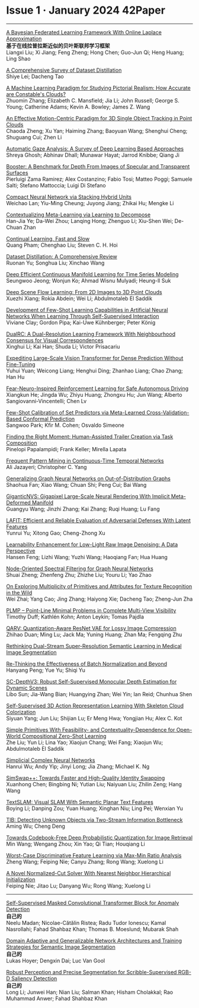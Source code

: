 # Issue 1 · January 2024 42Paper

----

[A Bayesian Federated Learning Framework With Online Laplace Approximation](https://ieeexplore.ieee.org/document/10274722/)  
**基于在线拉普拉斯近似的贝叶斯联邦学习框架**  
Liangxi Liu; Xi Jiang; Feng Zheng; Hong Chen; Guo-Jun Qi; Heng Huang; Ling Shao  

[A Comprehensive Survey of Dataset Distillation](https://ieeexplore.ieee.org/document/10273632/)  
Shiye Lei; Dacheng Tao  

[A Machine Learning Paradigm for Studying Pictorial Realism: How Accurate are Constable's Clouds?](https://ieeexplore.ieee.org/document/10286060/)  
Zhuomin Zhang; Elizabeth C. Mansfield; Jia Li; John Russell; George S. Young; Catherine Adams; Kevin A.  Bowley; James Z. Wang  

[An Effective Motion-Centric Paradigm for 3D Single Object Tracking in Point Clouds](https://ieeexplore.ieee.org/document/10285389/)  
Chaoda Zheng; Xu Yan; Haiming Zhang; Baoyuan Wang; Shenghui Cheng; Shuguang Cui; Zhen Li  

[Automatic Gaze Analysis: A Survey of Deep Learning Based Approaches](https://ieeexplore.ieee.org/document/10319064/)  
Shreya Ghosh; Abhinav Dhall; Munawar Hayat; Jarrod Knibbe; Qiang Ji  

[Booster: A Benchmark for Depth From Images of Specular and Transparent Surfaces](https://ieeexplore.ieee.org/document/10278453/)  
Pierluigi Zama Ramirez; Alex Costanzino; Fabio Tosi; Matteo Poggi; Samuele Salti; Stefano Mattoccia; Luigi Di Stefano  

[Compact Neural Network via Stacking Hybrid Units](https://ieeexplore.ieee.org/document/10275036/)  
Weichao Lan; Yiu-Ming Cheung; Juyong Jiang; Zhikai Hu; Mengke Li  

[Contextualizing Meta-Learning via Learning to Decompose](https://ieeexplore.ieee.org/document/10256146/)  
Han-Jia Ye; Da-Wei Zhou; Lanqing Hong; Zhenguo Li; Xiu-Shen Wei; De-Chuan Zhan  

[Continual Learning, Fast and Slow](https://ieeexplore.ieee.org/document/10285461/)  
Quang Pham; Chenghao Liu; Steven C. H. Hoi  

[Dataset Distillation: A Comprehensive Review](https://ieeexplore.ieee.org/document/10275116/)  
Ruonan Yu; Songhua Liu; Xinchao Wang  

[Deep Efficient Continuous Manifold Learning for Time Series Modeling](https://ieeexplore.ieee.org/document/10266751/)  
Seungwoo Jeong; Wonjun Ko; Ahmad Wisnu Mulyadi; Heung-Il Suk  

[Deep Scene Flow Learning: From 2D Images to 3D Point Clouds](https://ieeexplore.ieee.org/document/10264132/)  
Xuezhi Xiang; Rokia Abdein; Wei Li; Abdulmotaleb El Saddik  

[Development of Few-Shot Learning Capabilities in Artificial Neural Networks When Learning Through Self-Supervised Interaction](https://ieeexplore.ieee.org/document/10274870/)  
Viviane Clay; Gordon Pipa; Kai-Uwe Kühnberger; Peter König  



[DualRC: A Dual-Resolution Learning Framework With Neighbourhood Consensus for Visual Correspondences](https://ieeexplore.ieee.org/document/10255317/)  
Xinghui Li; Kai Han; Shuda Li; Victor Prisacariu  

[Expediting Large-Scale Vision Transformer for Dense Prediction Without Fine-Tuning](https://ieeexplore.ieee.org/document/10296029/)  
Yuhui Yuan; Weicong Liang; Henghui Ding; Zhanhao Liang; Chao Zhang; Han Hu  

[Fear-Neuro-Inspired Reinforcement Learning for Safe Autonomous Driving](https://ieeexplore.ieee.org/document/10273631/)  
Xiangkun He; Jingda Wu; Zhiyu Huang; Zhongxu Hu; Jun Wang; Alberto Sangiovanni-Vincentelli; Chen Lv  

[Few-Shot Calibration of Set Predictors via Meta-Learned Cross-Validation-Based Conformal Prediction](https://ieeexplore.ieee.org/document/10293257/)  
Sangwoo Park; Kfir M. Cohen; Osvaldo Simeone  

[Finding the Right Moment: Human-Assisted Trailer Creation via Task Composition](https://ieeexplore.ieee.org/document/10286994/)  
Pinelopi Papalampidi; Frank Keller; Mirella Lapata  

[Frequent Pattern Mining in Continuous-Time Temporal Networks](https://ieeexplore.ieee.org/document/10286094/)  
Ali Jazayeri; Christopher C. Yang  

[Generalizing Graph Neural Networks on Out-of-Distribution Graphs](https://ieeexplore.ieee.org/document/10268633/)  
Shaohua Fan; Xiao Wang; Chuan Shi; Peng Cui; Bai Wang  

[GiganticNVS: Gigapixel Large-Scale Neural Rendering With Implicit Meta-Deformed Manifold](https://ieeexplore.ieee.org/document/10274871/)  
Guangyu Wang;  Jinzhi Zhang;  Kai Zhang;  Ruqi Huang;  Lu Fang  

[LAFIT: Efficient and Reliable Evaluation of Adversarial Defenses With Latent Features](https://ieeexplore.ieee.org/document/10285432/)  
Yunrui Yu;  Xitong Gao;  Cheng-Zhong Xu  

[Learnability Enhancement for Low-Light Raw Image Denoising: A Data Perspective](https://ieeexplore.ieee.org/document/10207751/)  
Hansen Feng; Lizhi Wang; Yuzhi Wang; Haoqiang Fan; Hua Huang  

[Node-Oriented Spectral Filtering for Graph Neural Networks](https://ieeexplore.ieee.org/document/10286416/)  
Shuai Zheng; Zhenfeng Zhu; Zhizhe Liu; Youru Li; Yao Zhao  

[On Exploring Multiplicity of Primitives and Attributes for Texture Recognition in the Wild](https://ieeexplore.ieee.org/document/10286884/)  
Wei Zhai; Yang Cao; Jing Zhang; Haiyong Xie; Dacheng Tao; Zheng-Jun Zha  

[PLMP – Point-Line Minimal Problems in Complete Multi-View Visibility](https://ieeexplore.ieee.org/document/10286103/)  
Timothy Duff; Kathlén Kohn; Anton Leykin; Tomas Pajdla  

[QARV: Quantization-Aware ResNet VAE for Lossy Image Compression](https://ieeexplore.ieee.org/document/10274142/)  
Zhihao Duan; Ming Lu; Jack Ma; Yuning Huang; Zhan Ma; Fengqing Zhu  

[Rethinking Dual-Stream Super-Resolution Semantic Learning in Medical Image Segmentation](https://ieeexplore.ieee.org/document/10274145/)  

[Re-Thinking the Effectiveness of Batch Normalization and Beyond](https://ieeexplore.ieee.org/document/10262355/)  
Hanyang Peng; Yue Yu; Shiqi Yu  



[SC-DepthV3: Robust Self-Supervised Monocular Depth Estimation for Dynamic Scenes](https://ieeexplore.ieee.org/document/10273446/)  
Libo Sun; Jia-Wang Bian; Huangying Zhan; Wei Yin; Ian Reid; Chunhua Shen  

[Self-Supervised 3D Action Representation Learning With Skeleton Cloud Colorization](https://ieeexplore.ieee.org/document/10288273/)  
Siyuan Yang; Jun Liu; Shijian Lu; Er Meng Hwa; Yongjian Hu; Alex C. Kot  

[Simple Primitives With Feasibility- and Contextuality-Dependence for Open-World Compositional Zero-Shot Learning](https://ieeexplore.ieee.org/document/10274865/)  
Zhe Liu; Yun Li; Lina Yao; Xiaojun Chang; Wei Fang; Xiaojun Wu; Abdulmotaleb El Saddik  

[Simplicial Complex Neural Networks](https://ieeexplore.ieee.org/document/10285604/)  
Hanrui Wu; Andy Yip; Jinyi Long; Jia Zhang; Michael K. Ng  

[SimSwap++: Towards Faster and High-Quality Identity Swapping](https://ieeexplore.ieee.org/document/10225678/)  
Xuanhong Chen; Bingbing Ni; Yutian Liu; Naiyuan Liu; Zhilin Zeng; Hang Wang  

[TextSLAM: Visual SLAM With Semantic Planar Text Features](https://ieeexplore.ieee.org/document/10285400/)  
Boying Li; Danping Zou; Yuan Huang; Xinghan Niu; Ling Pei; Wenxian Yu  

[TIB: Detecting Unknown Objects via Two-Stream Information Bottleneck](https://ieeexplore.ieee.org/document/10275124/)  
Aming Wu; Cheng Deng

[Towards Codebook-Free Deep Probabilistic Quantization for Image Retrieval](https://ieeexplore.ieee.org/document/10285365/)  
Min Wang; Wengang Zhou; Xin Yao; Qi Tian; Houqiang Li  

[Worst-Case Discriminative Feature Learning via Max-Min Ratio Analysis](https://ieeexplore.ieee.org/document/10275043/)  
Zheng Wang; Feiping Nie; Canyu Zhang; Rong Wang; Xuelong Li  

[A Novel Normalized-Cut Solver With Nearest Neighbor Hierarchical Initialization](https://ieeexplore.ieee.org/document/10132543/)  
Feiping Nie; Jitao Lu; Danyang Wu; Rong Wang; Xuelong Li  

-----
[Self-Supervised Masked Convolutional Transformer Block for Anomaly Detection](https://ieeexplore.ieee.org/document/10273635/)  
**自己的**  
Neelu Madan; Nicolae-Cătălin Ristea; Radu Tudor Ionescu; Kamal Nasrollahi; Fahad Shahbaz Khan; Thomas B.  Moeslund; Mubarak Shah


[Domain Adaptive and Generalizable Network Architectures and Training Strategies for Semantic Image Segmentation](https://ieeexplore.ieee.org/document/10266755/)  
**自己的**  
Lukas Hoyer; Dengxin Dai; Luc Van Gool  

[Robust Perception and Precise Segmentation for Scribble-Supervised RGB-D Saliency Detection](https://ieeexplore.ieee.org/document/10288361/)  
**自己的**  
Long Li; Junwei Han; Nian Liu; Salman Khan; Hisham Cholakkal; Rao Muhammad Anwer; Fahad Shahbaz Khan  
